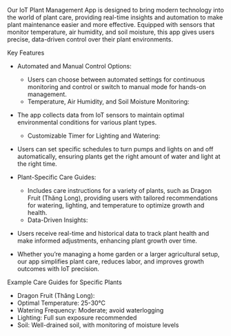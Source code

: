 Our IoT Plant Management App is designed to bring modern technology into the world of plant care, providing real-time insights and automation to make plant maintenance easier and more effective. Equipped with sensors that monitor temperature, air humidity, and soil moisture, this app gives users precise, data-driven control over their plant environments.

Key Features
  -  Automated and Manual Control Options:

        +  Users can choose between automated settings for continuous monitoring and control or switch to manual mode for hands-on management.
        +  Temperature, Air Humidity, and Soil Moisture Monitoring:

  -  The app collects data from IoT sensors to maintain optimal environmental conditions for various plant types.
        +  Customizable Timer for Lighting and Watering:

  -  Users can set specific schedules to turn pumps and lights on and off automatically, ensuring plants get the right amount of water and light at the right time.
  -  Plant-Specific Care Guides:

      -  Includes care instructions for a variety of plants, such as Dragon Fruit (Thăng Long), providing users with tailored recommendations for watering, lighting, and               temperature to optimize growth and health.
      -  Data-Driven Insights:

  -  Users receive real-time and historical data to track plant health and make informed adjustments, enhancing plant growth over time.
  -  Whether you’re managing a home garden or a larger agricultural setup, our app simplifies plant care, reduces labor, and improves growth outcomes with IoT precision.

  Example Care Guides for Specific Plants

  -  Dragon Fruit (Thăng Long):
  -  Optimal Temperature: 25-30°C
  -  Watering Frequency: Moderate; avoid waterlogging
  - Lighting: Full sun exposure recommended
  - Soil: Well-drained soil, with monitoring of moisture levels
